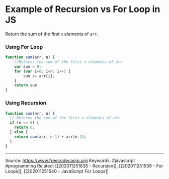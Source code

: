 # Example of Recursion vs For Loop in JS
Return the sum of the first `n` elements of `arr`.

### Using For Loop
```js
function sum(arr, n) {
	//Returns the sum of the first n elements of arr
	var sum = 0;
	for (var i=0; i<n; i++) {
		sum += arr[i];
	}
	return sum
}
```
### Using Recursion
```js
function sum(arr, n) {
  // Returns the sum of the first n elements of arr
  if (n <= 0) {
    return 0;
  } else {
    return sum(arr, n-1) + arr[n-1];
  }
}
```
---
Source: https://www.freecodecamp.org
Keywords: #javascript #programming 
Related: [[202011251635 - Recursion]], [[202011251539 - For Loops]], [[202011251540 - JavaScript For Loops]]